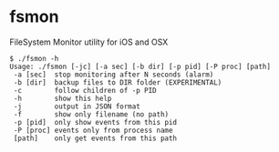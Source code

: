 fsmon
=====

FileSystem Monitor utility for iOS and OSX

	$ ./fsmon -h
	Usage: ./fsmon [-jc] [-a sec] [-b dir] [-p pid] [-P proc] [path]
	 -a [sec]  stop monitoring after N seconds (alarm)
	 -b [dir]  backup files to DIR folder (EXPERIMENTAL)
	 -c        follow children of -p PID
	 -h        show this help
	 -j        output in JSON format
	 -f        show only filename (no path)
	 -p [pid]  only show events from this pid
	 -P [proc] events only from process name
	 [path]    only get events from this path
